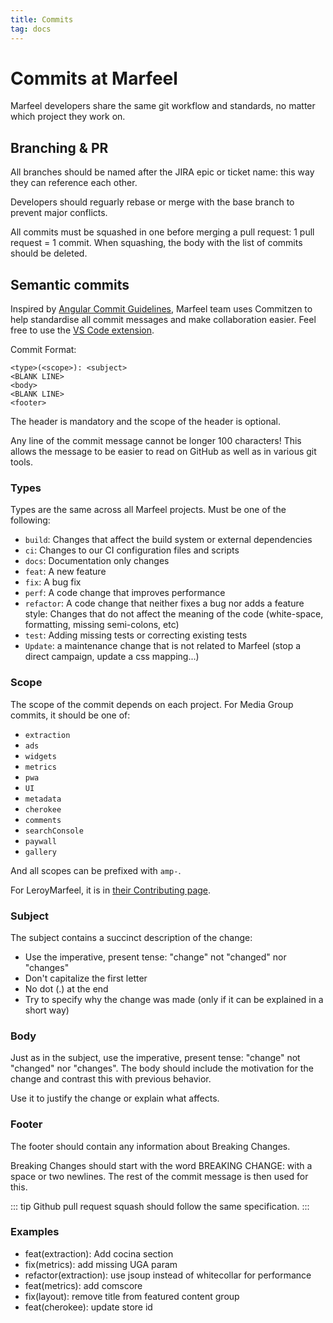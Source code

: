 ```yaml
---
title: Commits
tag: docs
---
```


# Commits at Marfeel

Marfeel developers share the same git workflow and standards, no matter which project they work on.

## Branching & PR

All branches should be named after the JIRA epic or ticket name: this way they can reference each other.

Developers should reguarly rebase or merge with the base branch to prevent major conflicts.

All commits must be squashed in one before merging a pull request: 1 pull request = 1 commit.
When squashing, the body with the list of commits should be deleted.

## Semantic commits

Inspired by [Angular Commit Guidelines](https://github.com/angular/angular/blob/master/CONTRIBUTING.md#-commit-message-guidelines), Marfeel team uses Commitzen to help standardise all commit messages and make collaboration easier.
Feel free to use the [VS Code extension](https://marketplace.visualstudio.com/items?itemName=KnisterPeter.vscode-commitizen).

Commit Format:

```
<type>(<scope>): <subject>
<BLANK LINE>
<body>
<BLANK LINE>
<footer>
```

The header is mandatory and the scope of the header is optional.

Any line of the commit message cannot be longer 100 characters!
This allows the message to be easier to read on GitHub as well as in various git tools.

### Types

Types are the same across all Marfeel projects.
Must be one of the following:

* `build`: Changes that affect the build system or external dependencies
* `ci`: Changes to our CI configuration files and scripts
* `docs`: Documentation only changes
* `feat`: A new feature
* `fix`: A bug fix
* `perf`: A code change that improves performance
* `refactor`: A code change that neither fixes a bug nor adds a feature
style: Changes that do not affect the meaning of the code (white-space, formatting, missing semi-colons, etc)
* `test`: Adding missing tests or correcting existing tests
* `Update`: a maintenance change that is not related to Marfeel (stop a direct campaign, update a css mapping...)

### Scope

The scope of the commit depends on each project.
For Media Group commits, it should be one of:

* `extraction`
* `ads`
* `widgets`
* `metrics`
* `pwa`
* `UI`
* `metadata`
* `cherokee`
* `comments`
* `searchConsole`
* `paywall`
* `gallery`

And all scopes can be prefixed with `amp-`.

For LeroyMarfeel, it is in [their Contributing page](https://github.com/Marfeel/LeroyMarfeel/blob/master/CONTRIBUTING.md).

### Subject

The subject contains a succinct description of the change:

* Use the imperative, present tense: "change" not "changed" nor "changes"
* Don't capitalize the first letter
* No dot (.) at the end
* Try to specify why the change was made (only if it can be explained in a short way)

### Body

Just as in the subject, use the imperative, present tense: "change" not "changed" nor "changes". The body should include the motivation for the change and contrast this with previous behavior.

Use it to justify the change or explain what affects.

### Footer

The footer should contain any information about Breaking Changes.

Breaking Changes should start with the word BREAKING CHANGE: with a space or two newlines. The rest of the commit message is then used for this.

::: tip
Github pull request squash should follow the same specification.
:::

### Examples

* feat(extraction): Add cocina section
* fix(metrics): add missing UGA param
* refactor(extraction): use jsoup instead of whitecollar for performance
* feat(metrics): add comscore
* fix(layout): remove title from featured content group
* feat(cherokee): update store id
